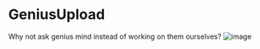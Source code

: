 # GeniusUpload
Why not ask genius mind instead of working on them ourselves?
![image](https://github.com/fangyuan-ksgk/GeniusUpload/assets/66006349/7272c93e-9806-461c-a3d0-2e50ef2b7af0)

